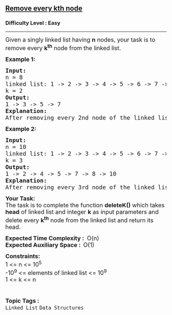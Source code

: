 <h2><a href="https://www.geeksforgeeks.org/problems/remove-every-kth-node/1?page=2&category=Linked%20List&sortBy=submissions">Remove every kth node</a></h2><h3>Difficulty Level : Easy</h3><hr><div class="problems_problem_content__Xm_eO"><p><span style="font-size: 18px;">Given a singly linked list having <strong>n</strong> nodes, your task is to remove every <strong>k<sup>th</sup></strong> node from the linked list.&nbsp;</span></p>
<p><span style="font-size: 18px;"><strong>Example 1:</strong></span></p>
<pre><span style="font-size: 18px;"><strong>Input:<br></strong>n = 8<br>linked list: 1 -&gt; 2 -&gt; 3 -&gt; 4 -&gt; 5 -&gt; 6 -&gt; 7 -&gt; 8 <br>k = 2<br><strong>Output:</strong> <br>1 -&gt; 3 -&gt; 5 -&gt; 7<br><strong>Explanation:</strong> <br>After removing every 2nd node of the linked list, the resultant linked list will be: 1 -&gt; 3 -&gt; 5 -&gt; 7.</span></pre>
<p><span style="font-size: 18px;"><strong>Example 2:</strong></span></p>
<pre><span style="font-size: 18px;"><strong>Input:<br></strong>n = 10<br>linked list: 1 -&gt; 2 -&gt; 3 -&gt; 4 -&gt; 5 -&gt; 6 -&gt; 7 -&gt; 8 -&gt; 9 -&gt; 10 <br>k = 3<br><strong>Output:</strong> <br>1 -&gt; 2 -&gt; 4 -&gt; 5 -&gt; 7 -&gt; 8 -&gt; 10<br><strong>Explanation:</strong> <br>After removing every 3rd node of the linked list, the resultant linked list will be: 1 -&gt; 2 -&gt; 4 -&gt; 5 -&gt; 7 -&gt; 8 -&gt; 10.</span></pre>
<p><span style="font-size: 18px;"><strong>Your Task:</strong><br>The task is to complete the function&nbsp;<strong>deleteK()</strong> which takes <strong>head</strong> of linked list and integer <strong>k</strong> as input parameters and delete every <strong>k<sup>th</sup></strong> node from the linked list and return its head.</span></p>
<p><span style="font-size: 18px;"><strong>Expected Time Complexity :</strong> <strong>&nbsp;</strong>O(n)<br><strong>Expected Auxiliary Space :&nbsp; </strong>O(1)</span></p>
<p><span style="font-size: 18px;"><strong>Constraints:</strong><br>1 &lt;= n &lt;= 10<sup>5</sup><br>-10<sup>9</sup> &lt;= elements of linked list &lt;= 10<sup>9</sup><br>1 &lt;= k &lt;= n</span></p></div><br><p><span style=font-size:18px><strong>Topic Tags : </strong><br><code>Linked List</code>&nbsp;<code>Data Structures</code>&nbsp;